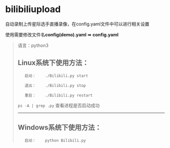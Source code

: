 # bilibiliupload

自动录制上传星际选手直播录像，在config.yaml文件中可以进行相关设置

使用需要修改文件名**config(demo).yaml** ➡ **config.yaml**

>语言：python3
>
>## Linux系统下使用方法：
>
>        启动：    ./Bilibili.py start
>
>        退出：    ./Bilibili.py stop
>
>        重启：    ./Bilibili.py restart
>
> `ps -A | grep .py` 查看进程是否启动成功
>***
>
>## Windows系统下使用方法：
>
>        启动：    python Bilibili.py
